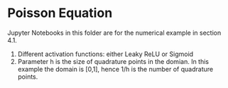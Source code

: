 # Poisson Equation

Jupyter Notebooks in this folder are for the numerical example in section 4.1.

1. Different activation functions: either Leaky ReLU or Sigmoid
2. Parameter h is the size of quadrature points in the domian. In this example the domain is [0,1], hence 1/h is the number of quadrature points.
